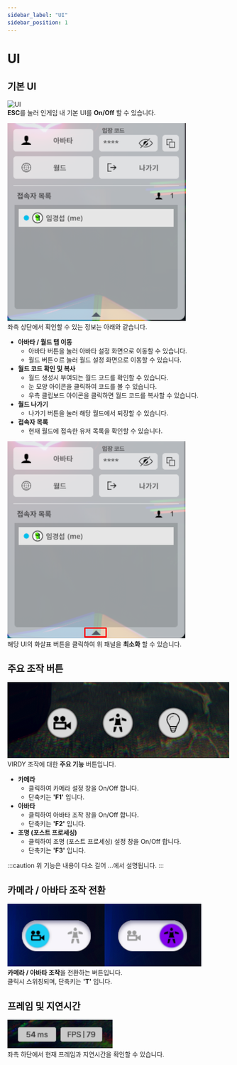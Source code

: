 ```yaml
---
sidebar_label: "UI"
sidebar_position: 1
---
```


# UI

## 기본 UI

![UI](/img/Page_UI/UI_1.png) <br/>
<span class="highlight_text">**ESC**</span>를 눌러 인게임 내 기본 UI를 **<span class="highlight_text">On/Off</span>** 할 수 있습니다.

![alt](/img/Page_UI/UI_2.png) <br/>
좌측 상단에서 확인할 수 있는 정보는 아래와 같습니다.

- **아바타 / 월드 탭 이동**
  - 아바타 버튼을 눌러 아바타 설정 화면으로 이동할 수 있습니다.
  - 월드 버튼ㅇ르 눌러 월드 설정 화면으로 이동할 수 있습니다.
- **월드 코드 확인 및 복사**
  - 월드 생성시 부여되는 월드 코드를 확인할 수 있습니다.
  - 눈 모양 아이콘을 클릭하여 코드를 볼 수 있습니다.
  - 우측 클립보드 아이콘을 클릭하면 월드 코드를 복사할 수 있습니다.
- **월드 나가기**
  - 나가기 버튼을 눌러 해당 월드에서 퇴장할 수 있습니다.
- **접속자 목록**
  - 현재 월드에 접속한 유저 목록을 확인할 수 있습니다.

![alt](/img/Page_UI/UI_3.png) <br/>
해당 UI의 화살표 버튼을 클릭하여 위 패널을 **<span class="highlight_text">최소화</span>** 할 수 있습니다.

## 주요 조작 버튼

![alt](/img/Page_UI/UI_4.png) <br/>
VIRDY 조작에 대한 **<span class="highlight_text">주요 기능</span>** 버튼입니다.

- **카메라**
  - 클릭하여 카메라 설정 창을 On/Off 합니다.
  - 단축키는 **'F1'** 입니다.
- **아바타**
  - 클릭하여 아바타 조작 창을 On/Off 합니다.
  - 단축키는 **'F2'** 입니다.
- **조명 (포스트 프로세싱)**
  - 클릭하여 조명 (포스트 프로세싱) 설정 창을 On/Off 합니다.
  - 단축키는 **'F3'** 입니다.

:::caution
위 기능은 내용이 다소 길어 ...에서 설명됩니다.
:::
<br/>

## 카메라 / 아바타 조작 전환

![alt](/img/Page_UI/UI_5.png) <br/>
<span class="highlight_text">**카메라 / 아바타 조작**</span>을 전환하는 버튼입니다. <br/>
클릭시 스위칭되며, 단축키는 **<span class="highlight_text">'T'</span>** 입니다.

## 프레임 및 지연시간

![alt](/img/Page_UI/UI_6.png) <br/>
좌측 하단에서 현재 프레임과 지연시간을 확인할 수 있습니다.